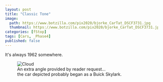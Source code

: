 ```yaml
---
layout: post
title: "Classic Tone"
image:
  path: https://www.botzilla.com/pix2020/bjorke_CarTat_DSCF3731.jpg
  thumbnail: https://www.botzilla.com/pix2020/bjorke_CarTat_DSCF3731.jpg
categories: [fStop]
tags: [Cars, _Phase4]
published: false
---
```


It's always 1962 somewhere.
<!--more-->

<figure class="align-center">
<img alt="Cloud" src="https://botzilla.com/pix2020/bjorke_CarTat_DSCF3734.jpg">
<figcaption>An extra angle provided by reader request...<br/>the car depicted probably began as a Buick Skylark.</figcaption>
</figure>

